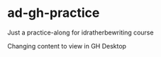 # ad-gh-practice
Just a practice-along for idratherbewriting course

Changing content to view in GH Desktop
